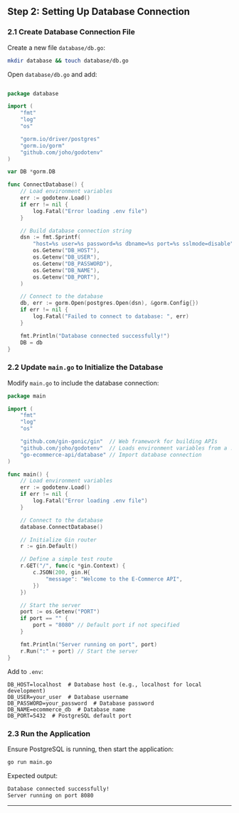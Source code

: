 
## Step 2: Setting Up Database Connection

### 2.1 Create Database Connection File

Create a new file `database/db.go`:

```sh
mkdir database && touch database/db.go
```

Open `database/db.go` and add:
```go

package database

import (
	"fmt"
	"log"
	"os"

	"gorm.io/driver/postgres"
	"gorm.io/gorm"
	"github.com/joho/godotenv"
)

var DB *gorm.DB

func ConnectDatabase() {
	// Load environment variables
	err := godotenv.Load()
	if err != nil {
		log.Fatal("Error loading .env file")
	}

	// Build database connection string
	dsn := fmt.Sprintf(
		"host=%s user=%s password=%s dbname=%s port=%s sslmode=disable",
		os.Getenv("DB_HOST"),
		os.Getenv("DB_USER"),
		os.Getenv("DB_PASSWORD"),
		os.Getenv("DB_NAME"),
		os.Getenv("DB_PORT"),
	)

	// Connect to the database
	db, err := gorm.Open(postgres.Open(dsn), &gorm.Config{})
	if err != nil {
		log.Fatal("Failed to connect to database: ", err)
	}

	fmt.Println("Database connected successfully!")
	DB = db
}
```

### 2.2 Update `main.go` to Initialize the Database
Modify `main.go` to include the database connection:
```go
package main

import (
	"fmt"
	"log"
	"os"

	"github.com/gin-gonic/gin"  // Web framework for building APIs
	"github.com/joho/godotenv"  // Loads environment variables from a .env file
	"go-ecommerce-api/database" // Import database connection
)

func main() {
	// Load environment variables
	err := godotenv.Load()
	if err != nil {
		log.Fatal("Error loading .env file")
	}

	// Connect to the database
	database.ConnectDatabase()

	// Initialize Gin router
	r := gin.Default()

	// Define a simple test route
	r.GET("/", func(c *gin.Context) {
		c.JSON(200, gin.H{
			"message": "Welcome to the E-Commerce API",
		})
	})

	// Start the server
	port := os.Getenv("PORT")
	if port == "" {
		port = "8080" // Default port if not specified
	}

	fmt.Println("Server running on port", port)
	r.Run(":" + port) // Start the server
}
```

Add to `.env`:
```
DB_HOST=localhost  # Database host (e.g., localhost for local development)
DB_USER=your_user  # Database username
DB_PASSWORD=your_password  # Database password
DB_NAME=ecommerce_db  # Database name
DB_PORT=5432  # PostgreSQL default port
```

### 2.3 Run the Application
Ensure PostgreSQL is running, then start the application:
```sh
go run main.go
```

Expected output:
```sh
Database connected successfully!
Server running on port 8080
```
---